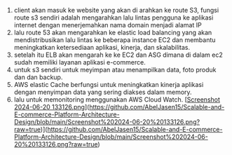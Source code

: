 1. client akan masuk ke website yang akan di arahkan ke route S3, fungsi route s3 sendiri adalah mengarahkan lalu lintas pengguna ke aplikasi internet dengan menerjemahkan nama domain menjadi alamat IP
2. lalu route 53 akan mengarahkan ke elastic load balancing yang akan mendistribusikan lalu lintas ke beberapa instance EC2 dan membantu meningkatkan ketersediaan aplikasi, kinerja, dan skalabilitas.
3. setelah itu ELB akan mengarah ke ke EC2 dan ASG dimana di dalam ec2 sudah memiliki layanan aplikasi e-commerce.
4. untuk s3 sendiri untuk meyimpan atau menampilkan data, foto produk dan dan backup.
5. AWS elastic Cache berfungsi untuk meningkatkan kinerja aplikasi dengan menyimpan data yang sering diakses dalam memory.
6. lalu untuk memonitoring menggunakan AWS Cloud Watch.
<img>[[Screenshot 2024-06-20 133126.png](https://github.com/AbelJasen15/Scalable-and-E-commerce-Platform-Architecture-Design/blob/main/Screenshot%202024-06-20%20133126.png)](https://github.com/AbelJasen15/Scalable-and-E-commerce-Platform-Architecture-Design/blob/main/Screenshot%202024-06-20%20133126.png?raw=true)](https://github.com/AbelJasen15/Scalable-and-E-commerce-Platform-Architecture-Design/blob/main/Screenshot%202024-06-20%20133126.png?raw=true)</img>
